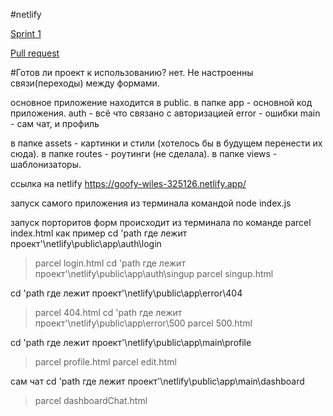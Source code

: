 #netlify

[Sprint 1](https://github.com/dianaromandiana/netlify/pull/10#issue-754576639)

[Pull request](https://github.com/dianaromandiana/netlify/pull/10#issue-754576639)

#Готов ли проект к использованию?
нет. Не настроенны связи(переходы) между формами.

основное приложение находится в public.
в папке app - основной код приложения.
auth - всё что связано с авторизацией
error - ошибки
main - сам чат, и профиль

в папке assets - картинки и стили (хотелось бы в будущем перенести их сюда).
в папке routes - роутинги (не сделала).
в папке views - шаблонизаторы.

ссылка на netlify
https://goofy-wiles-325126.netlify.app/

запуск самого приложения из терминала командой node index.js

запуск порторитов форм происходит из терминала по команде parcel index.html
как пример
cd 'path где лежит проект'\netlify\public\app\auth\login
>parcel login.html
cd 'path где лежит проект'\netlify\public\app\auth\singup
>parcel singup.html

cd 'path где лежит проект'\netlify\public\app\error\404
>parcel 404.html
cd 'path где лежит проект'\netlify\public\app\error\500
>parcel 500.html

cd 'path где лежит проект'\netlify\public\app\main\profile
>parcel profile.html
>parcel edit.html

сам чат
cd 'path где лежит проект'\netlify\public\app\main\dashboard
>parcel dashboardChat.html